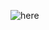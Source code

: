  ![here](https://user-images.githubusercontent.com/9101260/83565330-cfc54480-a550-11ea-87ac-7c00cdf17622.png)
